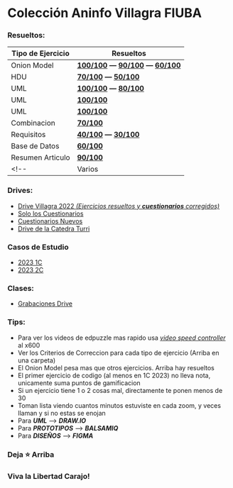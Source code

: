 # __Colección Aninfo Villagra FIUBA__
<!--
> [!NOTE]
> Highlights information that users should take into account, even when skimming.
-->

### __Resueltos:__

| Tipo de Ejercicio  | Resueltos |
| ------------------ | --------- | 
| Onion Model  | [**100/100**](/3.2) **—** [**90/100**](/3.2/Otro) **—** [**60/100**](/3.2/Otro%20Resuelto) |
| HDU | [**70/100**](/Resuelto%204.2/otro) **—** [**50/100**](/Resuelto%204.2)|
| UML | [**100/100**](/4.3/Otro) **—** [**80/100**](/4.3)  |
| UML | [**100/100**](/Resuelto%204.4)  |
| UML | [**100/100**](/Resuelto%204.7)  |
| Combinacion | [**70/100**](/4.8)  |
| Requisitos | [**40/100**](/Resuelto%204.9) **—** [**30/100**](https://github.com/jporro/AnalisisDeLaInformacion/tree/main/Resuelto%204.9/Otro%20Resuelto) |
| Base de Datos | [**60/100**](/Resuelto%2010.1)  |
| Resumen Articulo  | [**90/100**](/Resuelto%2012.1)  |
<!-- | Varios | [100/100](/Resuelto%204.8)  | -->

### __Drives:__
* [Drive Villagra 2022 _(Ejercicios resueltos y ___cuestionarios___ corregidos)_](https://drive.google.com/drive/folders/11u4iLyzfOHkn36hI-Xb_QiASX-PUwqEO)
* [Solo los Cuestionarios](https://drive.google.com/drive/folders/1eeTn6qOW26Zeu7nl4u3xcObhfDaxWmN5?usp=drive_link)
* [Cuestionarios Nuevos](https://drive.google.com/drive/folders/1gEZLgLDo5xVEb44sUMk-FfdMoUH0BWCD?usp=drive_link)
* [Drive de la Catedra Turri](https://drive.google.com/drive/folders/1vEjo5breKTGSUYypnTbSi9aJm31dNi6k)

### Casos de Estudio
* [2023 1C](https://drive.google.com/drive/folders/1To4dA803tHCp7fj0YCcW1U6ZBlQxGY7A?usp=drive_link)
* [2023 2C](https://drive.google.com/drive/folders/1Ye3nC0yMaHYkqPC-lPl3nUxIL8rTepvq?usp=drive_link)
<!--* [Clases de la Catedra Turri](https://drive.google.com/drive/u/2/folders/1ZndUnM6n6G9mo4xO5XG9t1mK_kotYrSv) (hay que pedir permiso) -->

### Clases:
* [Grabaciones Drive](https://drive.google.com/drive/u/1/folders/1zl531r38Ifhp5Ol9tJZ-2vbMP-8Mnr4Y)

### __Tips__:
- Para ver los videos de edpuzzle mas rapido usa [_video speed controller_](https://chrome.google.com/webstore/detail/super-video-speed-control/chnccghejnflbccphgkncbmllhfljdfa) al x600
- Ver los Criterios de Correccion para cada tipo de ejercicio (Arriba en una carpeta)
- El Onion Model pesa mas que otros ejercicios. Arriba hay resueltos
- El primer ejercicio de codigo (al menos en 1C 2023) no lleva nota, unicamente suma puntos de gamificacion
- Si un ejercicio tiene 1 o 2 cosas mal, directamente te ponen menos de 30
- Toman lista viendo cuantos minutos estuviste en cada zoom, y veces llaman y si no estas se enojan
- Para ___UML___ --> ___DRAW.IO___
- Para ___PROTOTIPOS___ --> ___BALSAMIQ___
- Para ___DISEÑOS___ --> ___FIGMA___

### Deja **⭐** Arriba
### Viva la Libertad Carajo!
